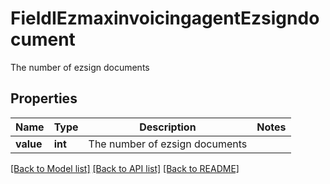 # FieldIEzmaxinvoicingagentEzsigndocument

The number of ezsign documents

## Properties
Name | Type | Description | Notes
------------ | ------------- | ------------- | -------------
**value** | **int** | The number of ezsign documents | 

[[Back to Model list]](../README.md#documentation-for-models) [[Back to API list]](../README.md#documentation-for-api-endpoints) [[Back to README]](../README.md)


